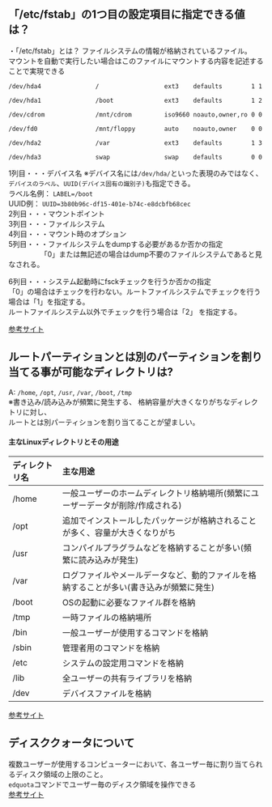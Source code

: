 ## 「/etc/fstab」の1つ目の設定項目に指定できる値は？

・「/etc/fstab」とは？
ファイルシステムの情報が格納されているファイル。  
マウントを自動で実行したい場合はこのファイルにマウントする内容を記述することで実現できる
```
/dev/hda4               /                  ext3    defaults        1 1

/dev/hda1               /boot              ext3    defaults        1 2

/dev/cdrom              /mnt/cdrom         iso9660 noauto,owner,ro 0 0

/dev/fd0                /mnt/floppy        auto    noauto,owner    0 0

/dev/hda2               /var               ext3    defaults        1 3

/dev/hda3               swap               swap    defaults        0 0
```

1列目・・・デバイス名 
※デバイス名には`/dev/hda/`といった表現のみではなく、`デバイスのラベル`、`UUID(デバイス固有の識別子)`も指定できる。  
 ラベル名例： `LABEL=/boot`  
 UUID例： `UUID=3b80b96c-df15-401e-b74c-e8dcbfb68cec`  
2列目・・・マウントポイント   
3列目・・・ファイルシステム   
4列目・・・マウント時のオプション   
5列目・・・ファイルシステムをdumpする必要があるか否かの指定  
　　　　　「0」または無記述の場合はdump不要のファイルシステムであると見なされる。   
     
6列目・・・システム起動時にfsckチェックを行うか否かの指定  
「0」の場合はチェックを行わない。ルートファイルシステムでチェックを行う場合は「1」を指定する。  
ルートファイルシステム以外でチェックを行う場合は「2」 を指定する。     
  
[参考サイト](http://www.linux-beginner.com/linux_kihon64.html)  
  
  
## ルートパーティションとは別のパーティションを割り当てる事が可能なディレクトリは?
A: `/home`, `/opt`, `/usr`, `/var`, `/boot`, `/tmp`   
※書き込み/読み込みが頻繁に発生する、 格納容量が大きくなりがちなディレクトリに対し、  
 ルートとは別パーティションを割り当てることが望ましい。  
 
#### 主なLinuxディレクトリとその用途
|ディレクトリ名|主な用途|
|:---|:---|
|/home|一般ユーザーのホームディレクトリ格納場所(頻繁にユーザーデータが削除/作成される)|
|/opt|追加でインストールしたパッケージが格納されることが多く、容量が大きくなりがち|
|/usr|コンパイルプラグラムなどを格納することが多い(頻繁に読み込みが発生)|
|/var|ログファイルやメールデータなど、動的ファイルを格納することが多い(書き込みが頻繁に発生)|
|/boot|OSの起動に必要なファイル群を格納|
|/tmp|一時ファイルの格納場所|
|/bin|一般ユーザーが使用するコマンドを格納|
|/sbin|管理者用のコマンドを格納|
|/etc|システムの設定用コマンドを格納|
|/lib|全ユーザーの共有ライブラリを格納|
|/dev|デバイスファイルを格納|
  
[参考サイト](https://www.linuxmaster.jp/linux_skill/2010/02/06linux.html)



## ディスククォータについて
複数ユーザーが使用するコンピューターにおいて、各ユーザー毎に割り当てられるディスク領域の上限のこと。  
`edquota`コマンドでユーザー毎のディスク領域を操作できる  
[参考サイト](https://www.weblio.jp/content/%E3%83%87%E3%82%A3%E3%82%B9%E3%82%AF%E3%82%AF%E3%82%AA%E3%83%BC%E3%82%BF)
